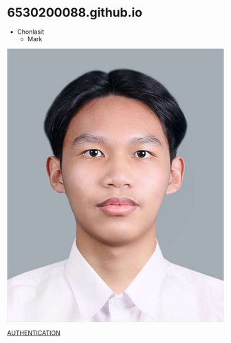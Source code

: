 # 6530200088.github.io
- Chonlasit
  - Mark
 
![Profile](Profile.jpeg)

[AUTHENTICATION](authentication)
